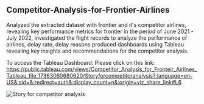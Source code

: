 ## Competitor-Analysis-for-Frontier-Airlines

Analyzed the extracted dataset with frontier and it's competitor airlines, revealing key performance metrics for frontier in the period of June 2021 - July 2022, investigated the flight records to analyze the performance of airlines, delay rate, delay reasons produced dashboards using Tableau revealing key insights and recommendations for the competitor analysis. 

To access the Tableau Dashboard: Please click on this link: 
https://public.tableau.com/views/Competitor_Analysis_for_Fronteir_Airlines_Tableau_file_17363060680620/Storyforcompetitoranalysis?:language=en-US&:sid=&:redirect=auth&:display_count=n&:origin=viz_share_link#L6


![Story for competitor analysis](https://github.com/user-attachments/assets/e1cb1418-e85a-4dfc-bcb8-00ac598ef538)
